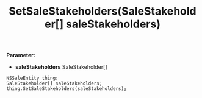 ﻿---
uid: crmscript_ref_NSSaleEntity_SetSaleStakeholders
title: SetSaleStakeholders(SaleStakeholder[] saleStakeholders)
intellisense: NSSaleEntity.SetSaleStakeholders
keywords: NSSaleEntity, GetSaleStakeholders
so.topic: reference
---



**Parameter:** 
 - **saleStakeholders** SaleStakeholder[]

```crmscript
NSSaleEntity thing;
SaleStakeholder[] saleStakeholders;
thing.SetSaleStakeholders(saleStakeholders);
```

